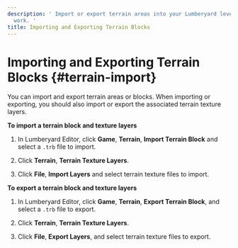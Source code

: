 ```yaml
---
description: ' Import or export terrain areas into your Lumberyard level to save time and
  work. '
title: Importing and Exporting Terrain Blocks
---
```

# Importing and Exporting Terrain Blocks {#terrain-import}

You can import and export terrain areas or blocks\. When importing or exporting, you should also import or export the associated terrain texture layers\.

**To import a terrain block and texture layers**

1. In Lumberyard Editor, click **Game**, **Terrain**, **Import Terrain Block** and select a `.trb` file to import\.

1. Click **Terrain**, **Terrain Texture Layers**\.

1. Click **File**, **Import Layers** and select terrain texture files to import\.

**To export a terrain block and texture layers**

1. In Lumberyard Editor, click **Game**, **Terrain**, **Export Terrain Block**, and select a `.trb` file to export\.

1. Click **Terrain**, **Terrain Texture Layers**\.

1. Click **File**, **Export Layers**, and select terrain texture files to export\.